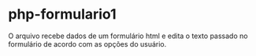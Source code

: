 # php-formulario1
O arquivo recebe dados de um formulário html e edita o texto passado no formulário de acordo com as opções do usuário.
